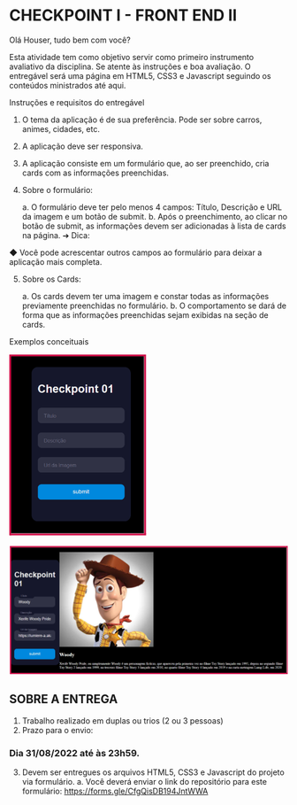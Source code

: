 # CHECKPOINT I - FRONT END II

Olá Houser, tudo bem com você? 

Esta atividade tem como objetivo servir como primeiro instrumento avaliativo da disciplina. Se atente às instruções e boa avaliação. O entregável será uma página em HTML5, CSS3 e Javascript seguindo os conteúdos ministrados até aqui.

Instruções e requisitos do entregável

1. O tema da aplicação é de sua preferência. Pode ser sobre carros, animes, cidades, etc.
2. A aplicação deve ser responsiva.
3. A aplicação consiste em um formulário que, ao ser preenchido, cria cards com as informações preenchidas.
4. Sobre o formulário: 
    
    a. O formulário deve ter pelo menos 4 campos: Título, Descrição e URL da imagem e um botão de submit.
    b. Após o preenchimento, ao clicar no botão de submit, as informações devem ser adicionadas à lista de cards na página.
➔ Dica:

◆ Você pode acrescentar outros campos ao formulário para deixar a aplicação mais completa.

5. Sobre os Cards:

    a. Os cards devem ter uma imagem e constar todas as informações previamente preenchidas no formulário. 
    b. O comportamento se dará de forma que as informações preenchidas sejam exibidas na seção de cards.

Exemplos conceituais

![Exemplo de Formulário](img/readme-01.png)

![Exemplo de Card](img/readme-02.png)

## SOBRE A ENTREGA

1. Trabalho realizado em duplas ou trios (2 ou 3 pessoas)
2. Prazo para o envio:  

### Dia 31/08/2022 até às 23h59.

3. Devem ser entregues os arquivos HTML5, CSS3 e Javascript do projeto via formulário.
    a.  Você deverá enviar o link do repositório para este formulário: https://forms.gle/CfgQisDB194JntWWA


